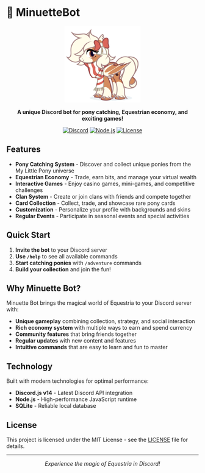 # 🦄 MinuetteBot

<div align="center">
  <img src="assets/phystashka.png" alt="MinuetteBot" width="200" height="200">
  
  **A unique Discord bot for pony catching, Equestrian economy, and exciting games!**
  
  [![Discord](https://img.shields.io/badge/Discord-Bot-7289da?style=for-the-badge&logo=discord&logoColor=white)](https://discord.com)
  [![Node.js](https://img.shields.io/badge/Node.js-18+-339933?style=for-the-badge&logo=node.js&logoColor=white)](https://nodejs.org)
  [![License](https://img.shields.io/badge/License-MIT-blue?style=for-the-badge)](LICENSE)
</div>

## Features

- **Pony Catching System** - Discover and collect unique ponies from the My Little Pony universe
- **Equestrian Economy** - Trade, earn bits, and manage your virtual wealth
- **Interactive Games** - Enjoy casino games, mini-games, and competitive challenges
- **Clan System** - Create or join clans with friends and compete together
- **Card Collection** - Collect, trade, and showcase rare pony cards
- **Customization** - Personalize your profile with backgrounds and skins
- **Regular Events** - Participate in seasonal events and special activities

## Quick Start

1. **Invite the bot** to your Discord server
2. **Use `/help`** to see all available commands
3. **Start catching ponies** with `/adventure` commands
4. **Build your collection** and join the fun!

## Why Minuette Bot?

Minuette Bot brings the magical world of Equestria to your Discord server with:

- **Unique gameplay** combining collection, strategy, and social interaction
- **Rich economy system** with multiple ways to earn and spend currency
- **Community features** that bring friends together
- **Regular updates** with new content and features
- **Intuitive commands** that are easy to learn and fun to master

## Technology

Built with modern technologies for optimal performance:
- **Discord.js v14** - Latest Discord API integration
- **Node.js** - High-performance JavaScript runtime
- **SQLite** - Reliable local database

## License

This project is licensed under the MIT License - see the [LICENSE](LICENSE) file for details.

---

<div align="center">
  <i>Experience the magic of Equestria in Discord!</i>
</div>